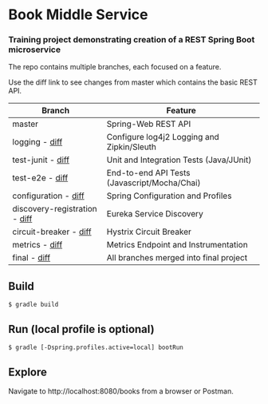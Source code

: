 # Book Middle Service

### Training project demonstrating creation of a REST Spring Boot microservice

The repo contains multiple branches, each focused on a feature. 

Use the diff link to see changes from master which contains the basic REST API.

| Branch                                                                                                                        | Feature                                      |
| ----------------------------------------------------------------------------------------------------------------------------- | -------------------------------------------- |
| master                                                                                                                        | Spring-Web REST API                          |
| logging - [diff](https://github.com/EBSCOIS/platform.training.bookmiddle/compare/logging)                               | Configure log4j2 Logging and Zipkin/Sleuth   | 
| test-junit - [diff](https://github.com/EBSCOIS/platform.training.bookmiddle/compare/test-junit)                         | Unit and Integration Tests (Java/JUnit)      |
| test-e2e - [diff](https://github.com/EBSCOIS/platform.training.bookmiddle/compare/test-e2e)                             | End-to-end API Tests (Javascript/Mocha/Chai) |
| configuration - [diff](https://github.com/EBSCOIS/platform.training.bookmiddle/compare/configuration)                   | Spring Configuration and Profiles            |
| discovery-registration - [diff](https://github.com/EBSCOIS/platform.training.bookmiddle/compare/discovery-registration) | Eureka Service Discovery                     |
| circuit-breaker - [diff](https://github.com/EBSCOIS/platform.training.bookmiddle/compare/circuit-breaker)               | Hystrix Circuit Breaker                      |
| metrics - [diff](https://github.com/EBSCOIS/platform.training.bookmiddle/compare/metrics)                               | Metrics Endpoint and Instrumentation         |
| final - [diff](https://github.com/EBSCOIS/platform.training.bookmiddle/compare/final)                                   | All branches merged into final project       |

## Build

`$ gradle build`

## Run (local profile is optional)

`$ gradle [-Dspring.profiles.active=local] bootRun`

## Explore

Navigate to http://localhost:8080/books from a browser or Postman.